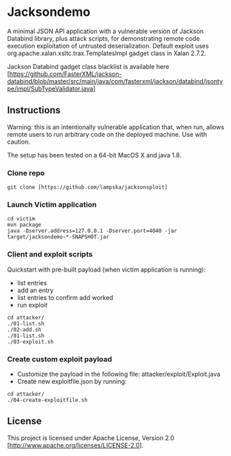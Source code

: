 # Jacksondemo

A minimal JSON API application with a vulnerable version of Jackson Databind library, plus attack scripts, for demonstrating remote code execution exploitation of untrusted deserialization. Default exploit uses org.apache.xalan.xsltc.trax.TemplatesImpl gadget class in Xalan 2.7.2.

Jackson Databind gadget class blacklist is available here
[https://github.com/FasterXML/jackson-databind/blob/master/src/main/java/com/fasterxml/jackson/databind/jsontype/impl/SubTypeValidator.java]

## Instructions

Warning: this is an intentionally vulnerable application that, when run, allows remote users to run arbitrary code on the deployed machine. Use with caution.

The setup has been tested on a 64-bit MacOS X and java 1.8.

### Clone repo

```
git clone [https://github.com/lampska/jacksonsploit]
```

### Launch Victim application

```
cd victim
mvn package
java -Dserver.address=127.0.0.1 -Dserver.port=4040 -jar target/jacksondemo-*-SNAPSHOT.jar
```

### Client and exploit scripts

Quickstart with pre-built payload (when victim application is running):
 * list entries
 * add an entry
 * list entries to confirm add worked
 * run exploit 

```
cd attacker/
./01-list.sh
./02-add.sh
./01-list.sh
./03-exploit.sh
```

### Create custom exploit payload

 * Customize the payload in the following file: attacker/exploit/Exploit.java
 * Create new exploitfile.json by running:

```
cd attacker/
./04-create-exploitfile.sh
```

## License

This project is licensed under Apache License, Version 2.0 [http://www.apache.org/licenses/LICENSE-2.0].
